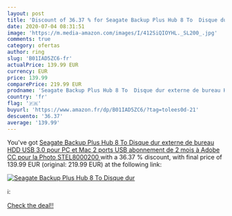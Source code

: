 ```yaml
---
layout: post
title: 'Discount of 36.37 % for Seagate Backup Plus Hub 8 To  Disque dur'
date: 2020-07-04 08:31:51
image: 'https://m.media-amazon.com/images/I/412SiQIOYHL._SL200_.jpg'
comments: true
category: ofertas
author: ring
slug: 'B01IAD5ZC6-fr'
actualPrice: 139.99 EUR
currency: EUR
price: 139.99
comparePrice: 219.99 EUR
prodname: 'Seagate Backup Plus Hub 8 To  Disque dur externe de bureau HDD  USB 3.0  pour PC et Mac  2 ports USB  abonnement de 2 mois à Adobe CC pour la Photo  STEL8000200 '
country: 'fr'
flag: '🇫🇷'
buyurl: 'https://www.amazon.fr/dp/B01IAD5ZC6/?tag=tolees0d-21'
descuento: '36.37'
average: '139.99'
---
```


You've got [Seagate Backup Plus Hub 8 To  Disque dur externe de bureau HDD  USB 3.0  pour PC et Mac  2 ports USB  abonnement de 2 mois à Adobe CC pour la Photo  STEL8000200 ](https://www.amazon.fr/dp/B01IAD5ZC6/?tag=tolees0d-21) with a  36.37 % discount, with final price of 139.99 EUR (original: 219.99 EUR) at the following link:

[![Seagate Backup Plus Hub 8 To  Disque dur](https://m.media-amazon.com/images/I/412SiQIOYHL._SL200_.jpg)](https://www.amazon.fr/dp/B01IAD5ZC6/?tag=tolees0d-21)

ℹ️:


[Check the deal!!](https://www.amazon.fr/dp/B01IAD5ZC6/?tag=tolees0d-21)
